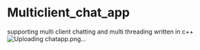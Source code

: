# Multiclient_chat_app
supporting multi client chatting and  multi threading written in c++
![Uploading chatapp.png…]()
